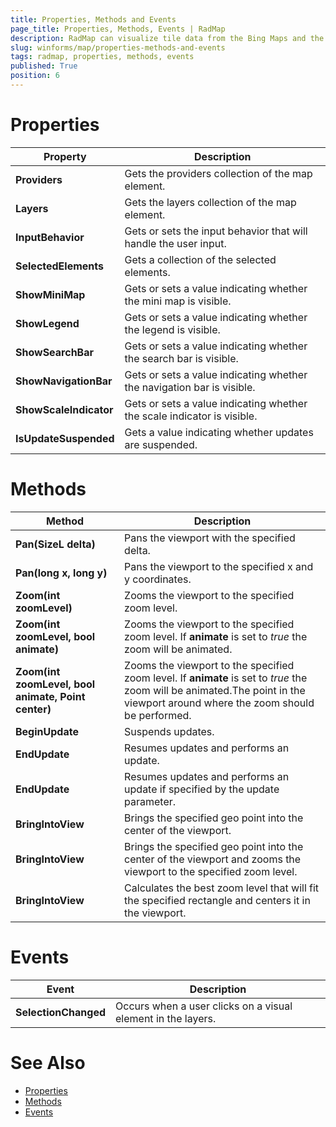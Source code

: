 ```yaml
---
title: Properties, Methods and Events
page_title: Properties, Methods, Events | RadMap
description: RadMap can visualize tile data from the Bing Maps and the OpenStreetMaps REST services as well as from the local file system.
slug: winforms/map/properties-methods-and-events
tags: radmap, properties, methods, events
published: True
position: 6
---
```


# Properties

|Property|Description|
|------|------|
|__Providers__|Gets the providers collection of the map element.|
|__Layers__|Gets the layers collection of the map element.|
|__InputBehavior__|Gets or sets the input behavior that will handle the user input.|
|__SelectedElements__|Gets a collection of the selected elements.|
|__ShowMiniMap__|Gets or sets a value indicating whether the mini map is visible.|
|__ShowLegend__|Gets or sets a value indicating whether the legend is visible.|
|__ShowSearchBar__|Gets or sets a value indicating whether the search bar is visible.|
|__ShowNavigationBar__|Gets or sets a value indicating whether the navigation bar is visible.|
|__ShowScaleIndicator__|Gets or sets a value indicating whether the scale indicator is visible.|
|__IsUpdateSuspended__|Gets a value indicating whether updates are suspended.|

# Methods

|Method|Description|
|------|------|
|__Pan(SizeL delta)__|Pans the viewport with the specified delta.|
|__Pan(long x, long y)__|Pans the viewport to the specified x and y coordinates.|
|__Zoom(int zoomLevel)__|Zooms the viewport to the specified zoom level.|
|__Zoom(int zoomLevel, bool animate)__|Zooms the viewport to the specified zoom level. If __animate__ is set to *true* the zoom will be animated.|
|__Zoom(int zoomLevel, bool animate, Point center)__|Zooms the viewport to the specified zoom level. If __animate__ is set to *true* the zoom will be animated.The point in the viewport around where the zoom should be performed.|
|__BeginUpdate__|Suspends updates.|
|__EndUpdate__|Resumes updates and performs an update.|
|__EndUpdate__|Resumes updates and performs an update if specified by the update parameter.|
|__BringIntoView__|Brings the specified geo point into the center of the viewport.|
|__BringIntoView__|Brings the specified geo point into the center of the viewport and zooms the viewport to the specified zoom level.|
|__BringIntoView__|Calculates the best zoom level that will fit the specified rectangle and centers it in the viewport.|

# Events

|Event|Description|
|------|------|
|__SelectionChanged__|Occurs when a user clicks on a visual element in the layers.|

# See Also

* [Properties](https://docs.telerik.com/devtools/winforms/api/telerik.wincontrols.ui.radmap.html#properties)
* [Methods](https://docs.telerik.com/devtools/winforms/api/telerik.wincontrols.ui.radmap.html#methods)
* [Events](https://docs.telerik.com/devtools/winforms/api/telerik.wincontrols.ui.radmap.html#events)

